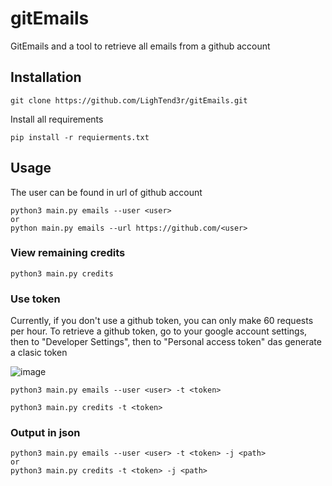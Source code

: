 # gitEmails

GitEmails and a tool to retrieve all emails from a github account

## Installation

```
git clone https://github.com/LighTend3r/gitEmails.git
```

Install all requirements
```
pip install -r requierments.txt
```

## Usage

The user can be found in url of github account
```
python3 main.py emails --user <user>
or
python main.py emails --url https://github.com/<user>
```

### View remaining credits 

```
python3 main.py credits
```

### Use token

Currently, if you don't use a github token, you can only make 60 requests per hour.
To retrieve a github token, go to your google account settings, then to "Developer Settings", then to "Personal access token" das generate a clasic token

![image](https://github.com/LighTend3r/gitEmails/assets/87587438/241f18e0-5f57-4d54-90b9-3fd4b1616bd1)


```
python3 main.py emails --user <user> -t <token>

python3 main.py credits -t <token>
```

### Output in json

```
python3 main.py emails --user <user> -t <token> -j <path>
or
python3 main.py credits -t <token> -j <path>
```



